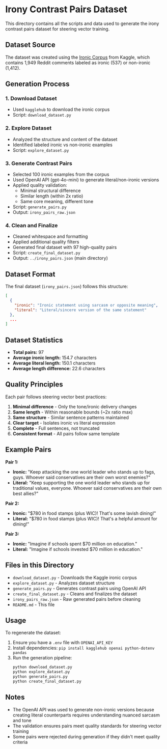 # Irony Contrast Pairs Dataset

This directory contains all the scripts and data used to generate the irony contrast pairs dataset for steering vector training.

## Dataset Source

The dataset was created using the [Ironic Corpus](https://www.kaggle.com/datasets/rtatman/ironic-corpus) from Kaggle, which contains 1,949 Reddit comments labeled as ironic (537) or non-ironic (1,412).

## Generation Process

### 1. Download Dataset
- Used `kagglehub` to download the ironic corpus
- Script: `download_dataset.py`

### 2. Explore Dataset
- Analyzed the structure and content of the dataset
- Identified labeled ironic vs non-ironic examples
- Script: `explore_dataset.py`

### 3. Generate Contrast Pairs
- Selected 100 ironic examples from the corpus
- Used OpenAI API (gpt-4o-mini) to generate literal/non-ironic versions
- Applied quality validation:
  - Minimal structural difference
  - Similar length (within 2x ratio)
  - Same core meaning, different tone
- Script: `generate_pairs.py`
- Output: `irony_pairs_raw.json`

### 4. Clean and Finalize
- Cleaned whitespace and formatting
- Applied additional quality filters
- Generated final dataset with 97 high-quality pairs
- Script: `create_final_dataset.py`
- Output: `../irony_pairs.json` (main directory)

## Dataset Format

The final dataset (`irony_pairs.json`) follows this structure:

```json
[
  {
    "ironic": "Ironic statement using sarcasm or opposite meaning",
    "literal": "Literal/sincere version of the same statement"
  },
  ...
]
```

## Dataset Statistics

- **Total pairs:** 97
- **Average ironic length:** 154.7 characters
- **Average literal length:** 150.1 characters
- **Average length difference:** 22.6 characters

## Quality Principles

Each pair follows steering vector best practices:

1. **Minimal difference** - Only the tone/ironic delivery changes
2. **Same length** - Within reasonable bounds (~2x ratio max)
3. **Same structure** - Similar sentence patterns maintained
4. **Clear target** - Isolates ironic vs literal expression
5. **Complete** - Full sentences, not truncated
6. **Consistent format** - All pairs follow same template

## Example Pairs

**Pair 1:**
- **Ironic:** "Keep attacking the one world leader who stands up to fags, guys. Whoever said conservatives are their own worst enemies?"
- **Literal:** "Keep supporting the one world leader who stands up for traditional values, everyone. Whoever said conservatives are their own best allies?"

**Pair 2:**
- **Ironic:** "$780 in food stamps (plus WIC)! That's some lavish dining!"
- **Literal:** "$780 in food stamps (plus WIC)! That's a helpful amount for dining!"

**Pair 3:**
- **Ironic:** "Imagine if schools spent $70 million on education."
- **Literal:** "Imagine if schools invested $70 million in education."

## Files in this Directory

- `download_dataset.py` - Downloads the Kaggle ironic corpus
- `explore_dataset.py` - Analyzes dataset structure
- `generate_pairs.py` - Generates contrast pairs using OpenAI API
- `create_final_dataset.py` - Cleans and finalizes the dataset
- `irony_pairs_raw.json` - Raw generated pairs before cleaning
- `README.md` - This file

## Usage

To regenerate the dataset:

1. Ensure you have a `.env` file with `OPENAI_API_KEY`
2. Install dependencies: `pip install kagglehub openai python-dotenv pandas`
3. Run the generation pipeline:
   ```bash
   python download_dataset.py
   python explore_dataset.py
   python generate_pairs.py
   python create_final_dataset.py
   ```

## Notes

- The OpenAI API was used to generate non-ironic versions because creating literal counterparts requires understanding nuanced sarcasm and tone
- The validation ensures pairs meet quality standards for steering vector training
- Some pairs were rejected during generation if they didn't meet quality criteria
